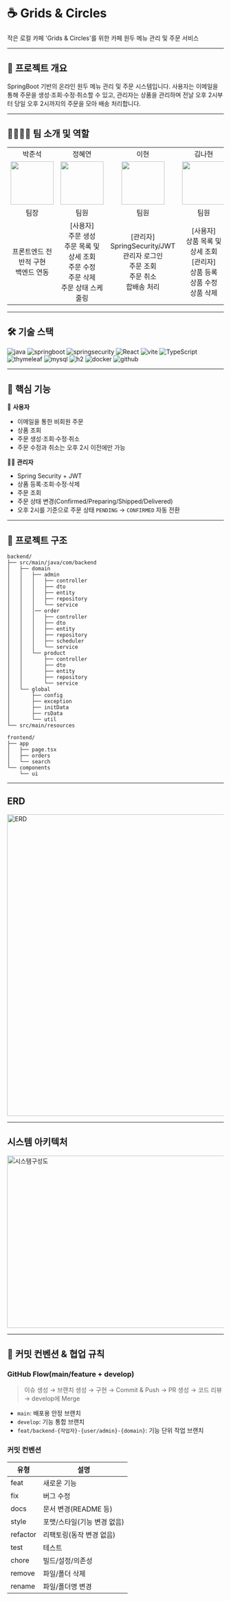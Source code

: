 # ☕️ Grids & Circles 

작은 로컬 카페 'Grids & Circles'를 위한 카페 원두 메뉴 관리 및 주문 서비스

---

## 📓 프로젝트 개요 

SpringBoot 기반의 온라인 원두 메뉴 관리 및 주문 시스템입니다. 
사용자는 이메일을 통해 주문을 생성·조회·수정·취소할 수 있고, 관리자는 상품을 관리하며 전날 오후 2시부터 당일 오후 2시까지의 주문을 모아 배송 처리합니다.

---

## 🧑‍🧑‍🧒‍🧒 팀 소개 및 역할
<table>
  <tbody>
    <tr>
      <td align="center">박준석</td><td align="center">정혜연</td><td align="center">이현</td><td align="center">김나현</td><td align="center">조영주</td>
    </tr>
    <tr>
      <td align="center"><a href="https://github.com/junseokPP"><img src="https://avatars.githubusercontent.com/u/167407603?v=4" width="100px;" alt=""/><br /></a></td>
      <td align="center"><a href="https://github.com/hznnoy"><img src="https://avatars.githubusercontent.com/u/152006906?v=4" width="100px;" alt=""/><br /></td>
      <td align="center"><a href="https://github.com/lh922"><img src="https://avatars.githubusercontent.com/u/136810467?v=4" width="100px;" alt=""/><br /></td>
      <td align="center"><a href="https://github.com/BE9-KNH"><img src="https://avatars.githubusercontent.com/u/223629862?v=4" width="100px;" alt=""/></td>
      <td align="center"><a href="https://github.com/ascal34"><img src="https://avatars.githubusercontent.com/u/224690621?v=4" width="100px;" alt=""/><br /></td>
    </tr>
    <tr>
      <td align="center">팀장</td><td align="center">팀원</td><td align="center">팀원</td><td align="center">팀원</td><td align="center">팀원</td>
    </tr>
    <tr>
      <td align="center">프론트엔드 전반적 구현 <br> 백엔드 연동</td>
      <td align="center"> [사용자] <br>주문 생성<br>주문 목록 및 상세 조회<br>주문 수정<br>주문 삭제 <br> 주문 상태 스케줄링 </td>
      <td align="center">[관리자] <br> SpringSecurity/JWT <br>
관리자 로그인 <br> 주문 조회 <br> 주문 취소 <br> 합배송 처리 </td>
      <td align="center">
          [사용자]<br> 상품 목록 및 상세 조회
          <br>
          [관리자]<br>상품 등록 <br> 상품 수정 <br> 상품 삭제 
      </td>
      <td align="center">[관리자]<br>상품 등록 <br> 상품 수정 <br> 상품 삭제 </td>
    </tr>
  </tbody>
</table>


--- 

## 🛠️ 기술 스택
![java](https://img.shields.io/badge/Java-ED8B00?style=for-the-badge&logo=openjdk&logoColor=white)
![springboot](https://img.shields.io/badge/SpringBoot-6DB33F?style=for-the-badge&logo=SpringBoot&logoColor=white)
![springsecurity](https://img.shields.io/badge/Spring_Security-6DB33F?style=for-the-badge&logo=Spring-Security&logoColor=white)
![React](https://img.shields.io/badge/React-20232A?style=for-the-badge&logo=react&logoColor=61DAFB)
![vite](https://img.shields.io/badge/Vite-646CFF?style=for-the-badge&logo=vite&logoColor=61DAFB)
![TypeScript](https://img.shields.io/badge/TypeScript-3178C6?style=for-the-badge&logo=typescript&logoColor=white)
![thymeleaf](https://img.shields.io/badge/thymeleaf-005F0F?style=for-the-badge&logo=thymeleaf&logoColor=white)
![mysql](https://img.shields.io/badge/MySQL-00000F?style=for-the-badge&logo=mysql&logoColor=white)
![h2](https://img.shields.io/badge/h2database-09476B?style=for-the-badge&logo=h2database&logoColor=white)
![docker](https://img.shields.io/badge/docker-%230db7ed.svg?style=for-the-badge&logo=docker&logoColor=white)
![github](https://img.shields.io/badge/GitHub-100000?style=for-the-badge&logo=github&logoColor=white)

---

## 📌 핵심 기능
👤 **사용자**
- 이메일을 통한 비회원 주문
- 상품 조회
- 주문 생성·조회·수정·취소
- 주문 수정과 취소는 오후 2시 이전에만 가능

👨‍💻 **관리자**

- Spring Security + JWT
- 상품 등록·조회·수정·삭제
- 주문 조회
- 주문 상태 변경(Confirmed/Preparing/Shipped/Delivered)
- 오후 2시를 기준으로 주문 상태 `PENDING` → `CONFIRMED` 자동 전환
  
---

## 📁 프로젝트 구조 
```
backend/
├── src/main/java/com/backend
│   ├── domain
│   │   ├── admin
│   │   │   ├── controller
│   │   │   ├── dto
│   │   │   ├── entity
│   │   │   ├── repository
│   │   │   └── service
│   │   │── order
│   │   │   ├── controller
│   │   │   ├── dto
│   │   │   ├── entity
│   │   │   ├── repository
│   │   │   ├── scheduler
│   │   │   └── service
│   │   └── product
│   │       ├── controller
│   │       ├── dto
│   │       ├── entity
│   │       ├── repository
│   │       └── service
│   └── global
│       ├── config
│       ├── exception
│       ├── initData
│       ├── rsData
│       └── util
└── src/main/resources

frontend/
├── app
│   ├── page.tsx
│   ├── orders
│   └── search
└── components
    └── ui
```

---
## ERD
<img width="900" height="700" alt="ERD" src="https://github.com/user-attachments/assets/0da3ea05-bc2d-4966-98bc-5c7ae92f4104" />

---
## 시스템 아키텍처 
<img width="600" height="400" alt="시스템구성도" src="https://github.com/user-attachments/assets/f018816a-d94c-45ac-a269-83c9f9a44b8f" />

---

## 📃 커밋 컨벤션 & 협업 규칙
### GitHub Flow(main/feature + develop)
> 이슈 생성 → 브랜치 생성 → 구현 → Commit & Push → PR 생성 → 코드 리뷰 → develop에 Merge

- `main`: 배포용 안정 브랜치
- `develop`: 기능 통합 브랜치
- `feat/backend-{작업자}-{user/admin}-{domain}`: 기능 단위 작업 브랜치

### 커밋 컨벤션

|유형 | 설명|
|---|---|
|feat| 새로운 기능|
|fix| 버그 수정|
|docs|문서 변경(README 등)|
|style| 포맷/스타일(기능 변경 없음)|
|refactor| 리팩토링(동작 변경 없음)|
|test| 테스트|
|chore| 빌드/설정/의존성|
|remove| 파일/폴더 삭제|
|rename| 파일/폴더명 변경|



